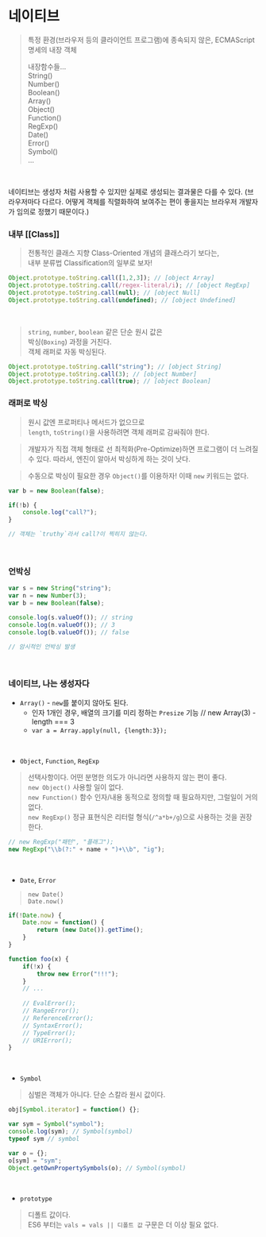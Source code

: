 # 네이티브
> 특정 환경(브라우저 등의 클라이언트 프로그램)에 종속되지 않은, ECMAScript 명세의 내장 객체<br>
> 
> 내장함수들...<br>
> String()<br>
> Number()<br>
> Boolean()<br>
> Array()<br>
> Object()<br>
> Function()<br>
> RegExp()<br>
> Date()<br>
> Error()<br>
> Symbol()<br>
> ...

<br>

네이티브는 생성자 처럼 사용할 수 있지만 실제로 생성되는 결과물은 다를 수 있다.
(브라우저마다 다르다. 어떻게 객체를 직렬화하여 보여주는 편이 좋을지는 브라우저 개발자가 임의로 정했기 때문이다.) 

### 내부 [[Class]]
> 전통적인 클래스 지향 Class-Oriented 개념의 클래스라기 보다는,<br>
> 내부 분류법 Classification의 일부로 보자!

```javascript
Object.prototype.toString.call([1,2,3]); // [object Array]
Object.prototype.toString.call(/regex-literal/i); // [object RegExp]
Object.prototype.toString.call(null); // [object Null]
Object.prototype.toString.call(undefined); // [object Undefined]
```

<br>

> `string`, `number`, `boolean` 같은 단순 원시 값은<br>
> 박싱(`Boxing`) 과정을 거친다.<br>
> 객체 래퍼로 자동 박싱된다.<br>
```javascript
Object.prototype.toString.call("string"); // [object String]
Object.prototype.toString.call(3); // [object Number]
Object.prototype.toString.call(true); // [object Boolean]
```

### 래퍼로 박싱
> 원시 값엔 프로퍼티나 메서드가 없으므로<br>
> `length`, `toString()`을 사용하려면 객체 래퍼로 감싸줘야 한다.

> 개발자가 직접 객체 형태로 선 최적화(Pre-Optimize)하면 프로그램이 더 느려질 수 있다. 따라서, 엔진이 알아서 박싱하게 하는 것이 낫다.

> 수동으로 박싱이 필요한 경우 `Object()`를 이용하자! 이때 `new` 키워드는 없다.
```javascript
var b = new Boolean(false);

if(!b) {
	console.log("call?");
}

// 객체는 `truthy`라서 call?이 찍히지 않는다.
```

<br>

### 언박싱 
```javascript
var s = new String("string");
var n = new Number(3);
var b = new Boolean(false);

console.log(s.valueOf()); // string
console.log(n.valueOf()); // 3
console.log(b.valueOf()); // false

// 암시적인 언박싱 발생
```

<br>

### 네이티브, 나는 생성자다
- `Array()` - `new`를 붙이지 않아도 된다.
  - 인자 1개인 경우, 배열의 크기를 미리 정하는 `Presize` 기능 // new Array(3) - length === 3
  - `var a = Array.apply(null, {length:3});`

<br>

- `Object`, `Function`, `RegExp`
> 선택사항이다. 어떤 분명한 의도가 아니라면 사용하지 않는 편이 좋다.<br>
> `new Object()` 사용할 일이 없다.<br>
> `new Function()` 함수 인자/내용 동적으로 정의할 때 필요하지만, 그럴일이 거의 없다.<br>
> `new RegExp()` 정규 표현식은 리터럴 형식(`/^a*b+/g`)으로 사용하는 것을 권장한다.
```javascript
// new RegExp("패턴", "플래그");
new RegExp("\\b(?:" + name + ")+\\b", "ig");
```

<br>

- `Date`, `Error`
> `new Date()`<br>
> `Date.now()`<br>
```javascript
if(!Date.now) {
	Date.now = function() {
		return (new Date()).getTime();
	}
}
```
```javascript
function foo(x) {
	if(!x) {
		throw new Error("!!!");
	}
	// ...
	
	// EvalError();
	// RangeError();
	// ReferenceError();
	// SyntaxError();
	// TypeError();
	// URIError();
}
```

<br>

- `Symbol`
> 심벌은 객체가 아니다. 단순 스칼라 원시 값이다.
```javascript
obj[Symbol.iterator] = function() {};

var sym = Symbol("symbol");
console.log(sym); // Symbol(symbol)
typeof sym // symbol

var o = {};
o[sym] = "sym";
Object.getOwnPropertySymbols(o); // Symbol(symbol)
```
<br>

- `prototype` 
> 디폴트 값이다.<br>
> ES6 부터는 `vals = vals || 디폴트 값` 구문은 더 이상 필요 없다.


